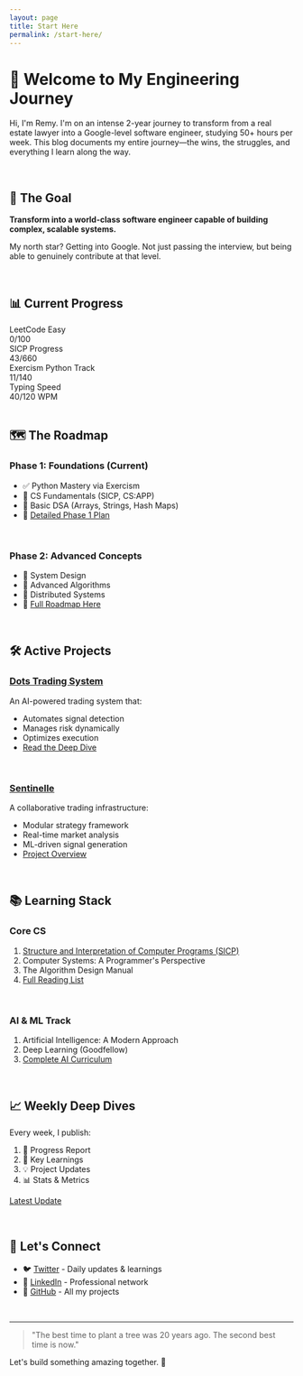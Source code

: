 ```yaml
---
layout: page
title: Start Here
permalink: /start-here/
---
```


# 👋 Welcome to My Engineering Journey

Hi, I'm Remy. I'm on an intense 2-year journey to transform from a real estate lawyer into a Google-level software engineer, studying 50+ hours per week. This blog documents my entire journey—the wins, the struggles, and everything I learn along the way.

<br>

## 🎯 The Goal

**Transform into a world-class software engineer capable of building complex, scalable systems.**

My north star? Getting into Google. Not just passing the interview, but being able to genuinely contribute at that level.

<br>

## 📊 Current Progress

<div class="progress-section">
  <div class="progress-item">
    <div class="progress-label">LeetCode Easy</div>
    <div class="progress-bar">
      <div class="progress-fill" style="width: 0%"></div>
    </div>
    <div class="progress-text">0/100</div>
  </div>

  <div class="progress-item">
    <div class="progress-label">SICP Progress</div>
    <div class="progress-bar">
      <div class="progress-fill" style="width: 6.5%"></div>
    </div>
    <div class="progress-text">43/660</div>
  </div>

  <div class="progress-item">
    <div class="progress-label">Exercism Python Track</div>
    <div class="progress-bar">
      <div class="progress-fill" style="width: 7.9%"></div>
    </div>
    <div class="progress-text">11/140</div>
  </div>

  <div class="progress-item">
    <div class="progress-label">Typing Speed</div>
    <div class="progress-bar">
      <div class="progress-fill" style="width: 33.3%"></div>
    </div>
    <div class="progress-text">40/120 WPM</div>
  </div>
</div>

<br>

## 🗺️ The Roadmap

### Phase 1: Foundations (Current)
- ✅ Python Mastery via Exercism
- 🔄 CS Fundamentals (SICP, CS:APP)
- 🔄 Basic DSA (Arrays, Strings, Hash Maps)
- 📝 [Detailed Phase 1 Plan](/Blog/2025/03/03/my-second-post.html)

<br>

### Phase 2: Advanced Concepts
- 🔲 System Design
- 🔲 Advanced Algorithms
- 🔲 Distributed Systems
- 🔲 [Full Roadmap Here](/Blog/2025/03/03/my-second-post.html)

<br>

## 🛠️ Active Projects

### [Dots Trading System](https://github.com/Rae699/Dots)
An AI-powered trading system that:
- Automates signal detection
- Manages risk dynamically
- Optimizes execution
- [Read the Deep Dive](/Blog/2025/03/03/my-first-post.html)

<br>

### [Sentinelle](https://github.com/SentiCap/SentinelleCap)
A collaborative trading infrastructure:
- Modular strategy framework
- Real-time market analysis
- ML-driven signal generation
- [Project Overview](/Blog/2025/03/03/my-first-post.html)

<br>

## 📚 Learning Stack

### Core CS
1. [Structure and Interpretation of Computer Programs (SICP)](https://mitpress.mit.edu/sites/default/files/sicp/full-text/book/book.html)
2. Computer Systems: A Programmer's Perspective
3. The Algorithm Design Manual
4. [Full Reading List](/Blog/2025/03/03/my-second-post.html)

<br>

### AI & ML Track
1. Artificial Intelligence: A Modern Approach
2. Deep Learning (Goodfellow)
3. [Complete AI Curriculum](/Blog/2025/03/03/my-second-post.html)

<br>

## 📈 Weekly Deep Dives

Every week, I publish:
1. 📝 Progress Report
2. 🧠 Key Learnings
3. 💡 Project Updates
4. 📊 Stats & Metrics

[Latest Update](/Blog/2025/03/10/my-third-post.html)

<br>

## 🤝 Let's Connect

- 🐦 [Twitter](https://twitter.com/SolTae_) - Daily updates & learnings
- 💼 [LinkedIn](https://www.linkedin.com/in/remy-charras/) - Professional network
- 🔨 [GitHub](https://github.com/Rae699) - All my projects

<br>

---

> "The best time to plant a tree was 20 years ago. The second best time is now."

Let's build something amazing together. 🚀 